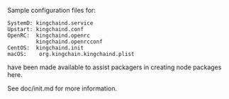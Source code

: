 Sample configuration files for:
```
SystemD: kingchaind.service
Upstart: kingchaind.conf
OpenRC:  kingchaind.openrc
         kingchaind.openrcconf
CentOS:  kingchaind.init
macOS:    org.kingchain.kingchaind.plist
```
have been made available to assist packagers in creating node packages here.

See doc/init.md for more information.
